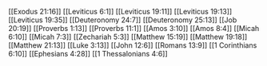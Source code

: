 [[Exodus 21:16]]
[[Leviticus 6:1]]
[[Leviticus 19:11]]
[[Leviticus 19:13]]
[[Leviticus 19:35]]
[[Deuteronomy 24:7]]
[[Deuteronomy 25:13]]
[[Job 20:19]]
[[Proverbs 1:13]]
[[Proverbs 11:1]]
[[Amos 3:10]]
[[Amos 8:4]]
[[Micah 6:10]]
[[Micah 7:3]]
[[Zechariah 5:3]]
[[Matthew 15:19]]
[[Matthew 19:18]]
[[Matthew 21:13]]
[[Luke 3:13]]
[[John 12:6]]
[[Romans 13:9]]
[[1 Corinthians 6:10]]
[[Ephesians 4:28]]
[[1 Thessalonians 4:6]]
